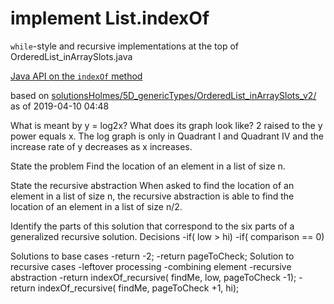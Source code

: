 # implement List.indexOf

`while`-style and recursive implementations at the top of
OrderedList_inArraySlots.java

[Java API on the `indexOf` method](https://docs.oracle.com/javase/10/docs/api/java/util/List.html#indexOf(java.lang.Object))

based on [solutionsHolmes/5D_genericTypes/OrderedList_inArraySlots_v2/](https://github.com/stuyvesant-cs/solutionsHolmes/tree/master/5D_genericTypes/OrderedList_inArraySlots_v2)
as of 2019-04-10 04:48

What is meant by y = log2x? What does its graph look like?
2 raised to the y power equals x. The log graph is only in Quadrant I and Quadrant IV and the increase rate of y decreases as x increases.

State the problem
Find the location of an element in a list of size n.

State the recursive abstraction
When asked to find the location of an element in a list of size n, 
the recursive abstraction is able to find the location of an element in a list of size n/2.

Identify the parts of this solution that correspond to the six parts of a generalized recursive solution.
Decisions
 -if( low > hi)
 -if( comparison == 0)
 
Solutions to base cases
 -return -2;
 -return pageToCheck;
Solution to recursive cases
 -leftover processing
 -combining element 
 -recursive abstraction
  -return indexOf_recursive( findMe, low, pageToCheck -1);
  -return indexOf_recursive( findMe, pageToCheck +1, hi);